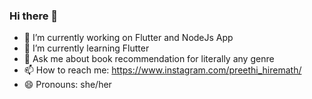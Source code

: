 ### Hi there 👋

- 🔭 I’m currently working on Flutter and NodeJs App 
- 🌱 I’m currently learning Flutter
- 💬 Ask me about book recommendation for literally any genre
- 📫 How to reach me: https://www.instagram.com/preethi_hiremath/
- 😄 Pronouns: she/her
